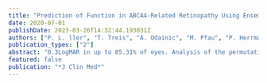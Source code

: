 ```yaml
---
title: "Prediction of Function in ABCA4-Related Retinopathy Using Ensemble Machine Learning"
date: 2020-07-01
publishDate: 2023-03-26T14:32:44.193031Z
authors: ["P. L. ller", "T. Treis", "A. Odainic", "M. Pfau", "P. Herrmann", "A. Tufail", "F. G. Holz"]
publication_types: ["2"]
abstract: "0.3LogMAR in up to 85.31% of eyes. Analysis of the permutation importance revealed that foveal status was the most important feature for BCVA prediction, while the thickness of outer nuclear layer and photoreceptor inner and outer segments as well as age of onset highly ranked for all predictions. 'Inferred ERG', 'inferred visual impairment', and 'inferred BCVA', herein, represent accurate estimates of differential functional effects of retinal microstructure, and offer quasi-functional parameters with the potential for a refined patient assessment, and investigation of potential future treatment effects or disease progression."
featured: false
publication: "*J Clin Med*"
---
```


